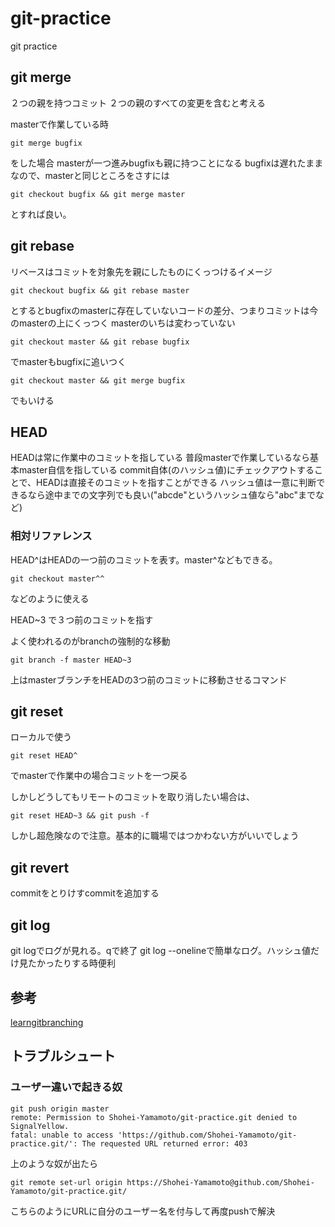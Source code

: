 # git-practice
git practice

##

## git merge
２つの親を持つコミット
２つの親のすべての変更を含むと考える

masterで作業している時

```
git merge bugfix
```
をした場合 masterが一つ進みbugfixも親に持つことになる
bugfixは遅れたままなので、masterと同じところをさすには
```
git checkout bugfix && git merge master
```
とすれば良い。


## git rebase
リベースはコミットを対象先を親にしたものにくっつけるイメージ
```
git checkout bugfix && git rebase master
```
とするとbugfixのmasterに存在していないコードの差分、つまりコミットは今のmasterの上にくっつく
masterのいちは変わっていない
```
git checkout master && git rebase bugfix
```
でmasterもbugfixに追いつく
```
git checkout master && git merge bugfix
```
でもいける

## HEAD
HEADは常に作業中のコミットを指している
普段masterで作業しているなら基本master自信を指している
commit自体(のハッシュ値)にチェックアウトすることで、HEADは直接そのコミットを指すことができる
ハッシュ値は一意に判断できるなら途中までの文字列でも良い("abcde"というハッシュ値なら"abc"までなど)
### 相対リファレンス
HEAD^はHEADの一つ前のコミットを表す。master^などもできる。
```
git checkout master^^
```
などのように使える

HEAD~3 で３つ前のコミットを指す

よく使われるのがbranchの強制的な移動
```
git branch -f master HEAD~3
```
上はmasterブランチをHEADの3つ前のコミットに移動させるコマンド


## git reset
ローカルで使う
```
git reset HEAD^
```
でmasterで作業中の場合コミットを一つ戻る

しかしどうしてもリモートのコミットを取り消したい場合は、
```
git reset HEAD~3 && git push -f
```
しかし超危険なので注意。基本的に職場ではつかわない方がいいでしょう


## git revert
commitをとりけすcommitを追加する


## git log
git logでログが見れる。qで終了
git log --onelineで簡単なログ。ハッシュ値だけ見たかったりする時便利

## 参考
[learngitbranching](https://learngitbranching.js.org)

## トラブルシュート
### ユーザー違いで起きる奴
```
git push origin master
remote: Permission to Shohei-Yamamoto/git-practice.git denied to SignalYellow.
fatal: unable to access 'https://github.com/Shohei-Yamamoto/git-practice.git/': The requested URL returned error: 403
```
上のような奴が出たら
```
git remote set-url origin https://Shohei-Yamamoto@github.com/Shohei-Yamamoto/git-practice.git/
```
こちらのようにURLに自分のユーザー名を付与して再度pushで解決